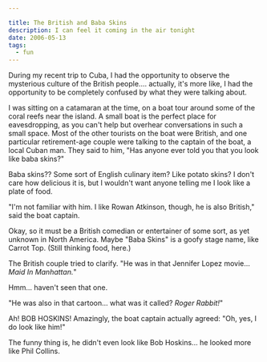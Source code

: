 ```yaml
---

title: The British and Baba Skins
description: I can feel it coming in the air tonight
date: 2006-05-13
tags:
  - fun
---
```


During my recent trip to Cuba, I had the opportunity to observe the mysterious culture of the British people.... actually, it's more like, I had the opportunity to be completely confused by what they were talking about.  
  
I was sitting on a catamaran at the time, on a boat tour around some of the coral reefs near the island. A small boat is the perfect place for eavesdropping, as you can't help but overhear conversations in such a small space. Most of the other tourists on the boat were British, and one particular retirement-age couple were talking to the captain of the boat, a local Cuban man. They said to him, "Has anyone ever told you that you look like baba skins?"  
  
Baba skins?? Some sort of English culinary item? Like potato skins? I don't care how delicious it is, but I wouldn't want anyone telling me I look like a plate of food.  
  
"I'm not familiar with him. I like Rowan Atkinson, though, he is also British," said the boat captain.  
  
Okay, so it must be a British comedian or entertainer of some sort, as yet unknown in North America. Maybe "Baba Skins" is a goofy stage name, like Carrot Top. (Still thinking food, here.)  
  
The British couple tried to clarify. "He was in that Jennifer Lopez movie... _Maid In Manhattan._"
  
Hmm... haven't seen that one.  
  
"He was also in that cartoon... what was it called? _Roger Rabbit!_"  
  
Ah! BOB HOSKINS! Amazingly, the boat captain actually agreed: "Oh, yes, I do look like him!"
  
The funny thing is, he didn't even look like Bob Hoskins... he looked more like Phil Collins.  
